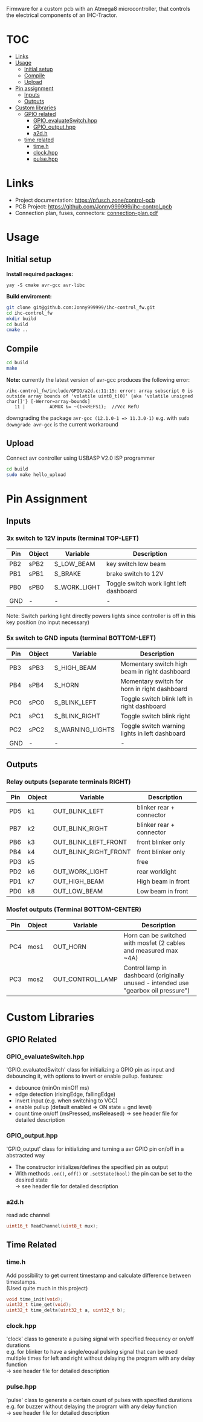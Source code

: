 Firmware for a custom pcb with an Atmega8 microcontroller, that controls the electrical components of an IHC-Tractor.



# TOC
- [Links](#links)
- [Usage](#usage)
  * [Initial setup](#initial-setup)
  * [Compile](#compile)
  * [Upload](#upload)
- [Pin assignment](#pin-assignment)
  * [Inputs](#inputs)
  * [Outputs](#outputs)
- [Custom libraries](#custom-libraries)
  * [GPIO related](#GPIO-related)
    + [GPIO_evaluateSwitch.hpp](#GPIO-evaluateswitchhpp)
    + [GPIO_output.hpp](#GPIO-outputhpp)
    + [a2d.h](#a2dh)
  * [time related](#time-related)
    + [time.h](#timeh)
    + [clock.hpp](#clockhpp)
    + [pulse.hpp](#pulsehpp)




# Links
- Project documentation: https://pfusch.zone/control-pcb
- PCB Project: https://github.com/Jonny999999/ihc-control_pcb
- Connection plan, fuses, connectors: [connection-plan.pdf](connection-plan.pdf)  




# Usage
## Initial setup
**Install required packages:**
```
yay -S cmake avr-gcc avr-libc
```
**Build enviroment:**
``` bash
git clone git@github.com:Jonny999999/ihc-control_fw.git
cd ihc-control_fw
mkdir build
cd build
cmake ..
```


## Compile
``` bash
cd build
make
```
**Note:**
currently the latest version of avr-gcc produces the following error:
```
/ihc-control_fw/include/GPIO/a2d.c:11:15: error: array subscript 0 is outside array bounds of 'volatile uint8_t[0]' {aka 'volatile unsigned char[]'} [-Werror=array-bounds]
   11 |         ADMUX &= ~(1<<REFS1);  //Vcc RefU
```
downgrading the package `avr-gcc (12.1.0-1 => 11.3.0-1)` e.g. with `sudo downgrade avr-gcc` is the current workaround


## Upload
Connect avr controller using USBASP V2.0 ISP programmer
``` bash
cd build
sudo make hello_upload
```




# Pin Assignment
## Inputs
### 3x switch to 12V inputs (terminal TOP-LEFT)

| Pin | Object | Variable | Description |
| --- | --- | --- | --- |
| PB2 | sPB2 | S_LOW_BEAM | key switch low beam |
| PB1 | sPB1 | S_BRAKE | brake switch to 12V |
| PB0 | sPB0 | S_WORK_LIGHT | Toggle switch work light left dashboard |
| GND | - | - | - |

Note: Switch parking light directly powers lights since controller is off in this key position (no input necessary)

### 5x switch to GND inputs (terminal BOTTOM-LEFT)
| Pin | Object | Variable | Description |
| --- | --- | --- | --- |
| PB3 | sPB3 | S_HIGH_BEAM | Momentary switch high beam in right dashboard |
| PB4 | sPB4 | S_HORN | Momentary switch for horn in right dashboard |
| PC0 | sPC0 | S_BLINK_LEFT | Toggle switch blink left in right dashboard |
| PC1 | sPC1 | S_BLINK_RIGHT | Toggle switch blink right |
| PC2 | sPC2 | S_WARNING_LIGHTS | Toggle switch warning lights in left dashboard |
| GND | - | - | - |


## Outputs
### Relay outputs (separate terminals RIGHT)
| Pin | Object | Variable | Description |
| --- | --- | --- | --- |
| PD5 | k1 | OUT_BLINK_LEFT | blinker rear + connector |
| PB7 | k2 | OUT_BLINK_RIGHT | blinker rear + connector |
| PB6 | k3 | OUT_BLINK_LEFT_FRONT | front blinker only |
| PB4 | k4 | OUT_BLINK_RIGHT_FRONT | front blinker only |
| PD3 | k5 | | free |
| PD2 | k6 | OUT_WORK_LIGHT | rear worklight |
| PD1 | k7 | OUT_HIGH_BEAM | High beam in front |
| PD0 | k8 | OUT_LOW_BEAM | Low beam in front |

### Mosfet outputs (Terminal BOTTOM-CENTER)
| Pin | Object | Variable | Description |
| --- | --- | --- | --- |
| PC4 | mos1 | OUT_HORN | Horn can be switched with mosfet (2 cables and measured max ~4A) |
| PC3 | mos2 | OUT_CONTROL_LAMP | Control lamp in dashboard (originally unused - intended use "gearbox oil pressure") |




# Custom Libraries
## GPIO Related
### GPIO_evaluateSwitch.hpp
'GPIO_evaluatedSwitch' class for initializing a GPIO pin as input and debouncing it, with options to invert or enable pullup.
features:  
- debounce (minOn minOff ms)
- edge detection (risingEdge, fallingEdge)
- invert input (e.g. when switching to VCC)
- enable pullup (default enabled => ON state = gnd level)
- count time on/off (msPressed, msReleased)
-> see header file for detailed description   

### GPIO_output.hpp
'GPIO_output' class for initializing and turning a avr GPIO pin on/off in a abstracted way  
- The constructor initializes/defines the specified pin as output   
- With methods `.on()`, `off()` or `.setState(bool)` the pin can be set to the desired state  
-> see header file for detailed description   

### a2d.h
read adc channel  
```c
uint16_t ReadChannel(uint8_t mux);
```


## Time Related
### time.h
Add possibility to get current timestamp and calculate difference between timestamps.  
(Used quite much in this project)
```cpp
void time_init(void);  
uint32_t time_get(void);
uint32_t time_delta(uint32_t a, uint32_t b);
```

### clock.hpp
'clock' class to generate a pulsing signal with specified frequency or on/off durations  
e.g. for blinker to have a single/equal pulsing signal that can be used multiple times for left and right without delaying the program with any delay function  
-> see header file for detailed description  

### pulse.hpp
'pulse' class to generate a certain count of pulses with specified durations  
e.g. for buzzer without delaying the program with any delay function  
-> see header file for detailed description  
